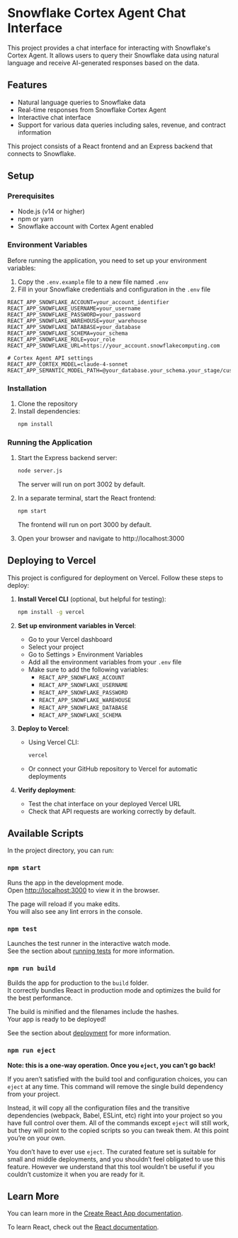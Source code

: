 # Snowflake Cortex Agent Chat Interface

This project provides a chat interface for interacting with Snowflake's Cortex Agent. It allows users to query their Snowflake data using natural language and receive AI-generated responses based on the data.

## Features

- Natural language queries to Snowflake data
- Real-time responses from Snowflake Cortex Agent
- Interactive chat interface
- Support for various data queries including sales, revenue, and contract information

This project consists of a React frontend and an Express backend that connects to Snowflake.

## Setup

### Prerequisites

- Node.js (v14 or higher)
- npm or yarn
- Snowflake account with Cortex Agent enabled

### Environment Variables

Before running the application, you need to set up your environment variables:

1. Copy the `.env.example` file to a new file named `.env`
2. Fill in your Snowflake credentials and configuration in the `.env` file

```
REACT_APP_SNOWFLAKE_ACCOUNT=your_account_identifier
REACT_APP_SNOWFLAKE_USERNAME=your_username
REACT_APP_SNOWFLAKE_PASSWORD=your_password
REACT_APP_SNOWFLAKE_WAREHOUSE=your_warehouse
REACT_APP_SNOWFLAKE_DATABASE=your_database
REACT_APP_SNOWFLAKE_SCHEMA=your_schema
REACT_APP_SNOWFLAKE_ROLE=your_role
REACT_APP_SNOWFLAKE_URL=https://your_account.snowflakecomputing.com

# Cortex Agent API settings
REACT_APP_CORTEX_MODEL=claude-4-sonnet
REACT_APP_SEMANTIC_MODEL_PATH=@your_database.your_schema.your_stage/customer_semantic_model.yaml
```

### Installation

1. Clone the repository
2. Install dependencies:
   ```bash
   npm install
   ```

### Running the Application

1. Start the Express backend server:
   ```bash
   node server.js
   ```
   The server will run on port 3002 by default.

2. In a separate terminal, start the React frontend:
   ```bash
   npm start
   ```
   The frontend will run on port 3000 by default.

3. Open your browser and navigate to http://localhost:3000

## Deploying to Vercel

This project is configured for deployment on Vercel. Follow these steps to deploy:

1. **Install Vercel CLI** (optional, but helpful for testing):
   ```bash
   npm install -g vercel
   ```

2. **Set up environment variables in Vercel**:
   - Go to your Vercel dashboard
   - Select your project
   - Go to Settings > Environment Variables
   - Add all the environment variables from your `.env` file
   - Make sure to add the following variables:
     - `REACT_APP_SNOWFLAKE_ACCOUNT`
     - `REACT_APP_SNOWFLAKE_USERNAME`
     - `REACT_APP_SNOWFLAKE_PASSWORD`
     - `REACT_APP_SNOWFLAKE_WAREHOUSE`
     - `REACT_APP_SNOWFLAKE_DATABASE`
     - `REACT_APP_SNOWFLAKE_SCHEMA`

3. **Deploy to Vercel**:
   - Using Vercel CLI:
     ```bash
     vercel
     ```
   - Or connect your GitHub repository to Vercel for automatic deployments

4. **Verify deployment**:
   - Test the chat interface on your deployed Vercel URL
   - Check that API requests are working correctly by default.

## Available Scripts

In the project directory, you can run:

### `npm start`

Runs the app in the development mode.\
Open [http://localhost:3000](http://localhost:3000) to view it in the browser.

The page will reload if you make edits.\
You will also see any lint errors in the console.

### `npm test`

Launches the test runner in the interactive watch mode.\
See the section about [running tests](https://facebook.github.io/create-react-app/docs/running-tests) for more information.

### `npm run build`

Builds the app for production to the `build` folder.\
It correctly bundles React in production mode and optimizes the build for the best performance.

The build is minified and the filenames include the hashes.\
Your app is ready to be deployed!

See the section about [deployment](https://facebook.github.io/create-react-app/docs/deployment) for more information.

### `npm run eject`

**Note: this is a one-way operation. Once you `eject`, you can’t go back!**

If you aren’t satisfied with the build tool and configuration choices, you can `eject` at any time. This command will remove the single build dependency from your project.

Instead, it will copy all the configuration files and the transitive dependencies (webpack, Babel, ESLint, etc) right into your project so you have full control over them. All of the commands except `eject` will still work, but they will point to the copied scripts so you can tweak them. At this point you’re on your own.

You don’t have to ever use `eject`. The curated feature set is suitable for small and middle deployments, and you shouldn’t feel obligated to use this feature. However we understand that this tool wouldn’t be useful if you couldn’t customize it when you are ready for it.

## Learn More

You can learn more in the [Create React App documentation](https://facebook.github.io/create-react-app/docs/getting-started).

To learn React, check out the [React documentation](https://reactjs.org/).
